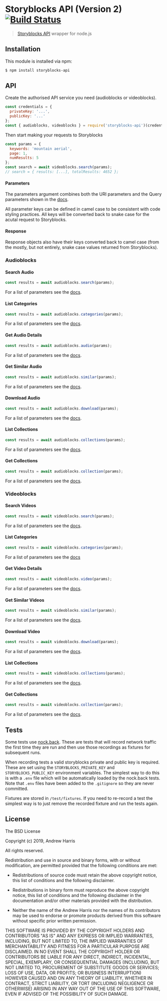 # Storyblocks API (Version 2) [![Build Status](https://travis-ci.org/noblesamurai/node-storyblocks-api.svg?branch=master)](https://travis-ci.org/noblesamurai/node-storyblocks-api)

> [Storyblocks API](https://documentation.storyblocks.com/) wrapper for node.js

## Installation

This module is installed via npm:

``` bash
$ npm install storyblocks-api
```

## API

Create the authorised API service you need (audioblocks or videoblocks).

```js
const credentials = {
  privateKey: '...',
  publicKey: '...'
};
const { audioblocks, videoblocks } = require('storyblocks-api')(credentials);
```

Then start making your requests to Storyblocks
```js
const params = {
  keywords: 'mountain aerial',
  page: 1,
  numResults: 5
};
const search = await videoblocks.search(params);
// search = { results: [...], totalResults: 4652 };
```

#### Parameters

The parameters argument combines both the URI parameters and the Query parameters
shown in the [docs](https://documentation.storyblocks.com/).

All parameter keys can be defined in camel case to be consistent with code styling
practices.  All keys will be converted back to snake case for the acutal request
to Storyblocks.

#### Response

Response objects also have their keys converted back to camel case (from the
mostly, but not entirely, snake case values returned from Storyblocks).

### Audioblocks

#### Search Audio
```js
const results = await audioblocks.search(params);
```
For a list of parameters see the [docs](https://documentation.storyblocks.com/#e4fbb5b0-0864-4e2a-8281-6c12b50f9a3e).

#### List Categories
```js
const results = await audioblocks.categories(params);
```
For a list of parameters see the [docs](https://documentation.storyblocks.com/#fec2f320-b587-443f-9a97-d839f311c429).

#### Get Audio Details
```js
const results = await audioblocks.audio(params);
```
For a list of parameters see the [docs](https://documentation.storyblocks.com/#b401c4b9-c0a6-4751-97c7-5a33c57c73c3).

#### Get Similar Audio
```js
const results = await audioblocks.similar(params);
```
For a list of parameters see the [docs](https://documentation.storyblocks.com/#44a1b6bc-0634-47fc-8f87-cf3ba0cc2216).

#### Download Audio
```js
const results = await audioblocks.download(params);
```
For a list of parameters see the [docs](https://documentation.storyblocks.com/#191f9e61-a96c-4bde-8e71-7ba0d662baaf).

#### List Collections
```js
const results = await audioblocks.collections(params);
```
For a list of parameters see the [docs](https://documentation.storyblocks.com/#98493935-a86e-426b-8165-c78197373059).

#### Get Collections
```js
const results = await audioblocks.collection(params);
```
For a list of parameters see the [docs](https://documentation.storyblocks.com/#4d2905f5-cafd-461a-881a-e0702bfc7cb2).

### Videoblocks

#### Search Videos
```js
const results = await videoblocks.search(params);
```
For a list of parameters see the [docs](https://documentation.storyblocks.com/#51b6b1b7-c95c-450c-b61d-c323a5b7c472).

#### List Categories
```js
const results = await videoblocks.categories(params);
```
For a list of parameters see the [docs](https://documentation.storyblocks.com/#c4aecae5-579f-4be8-b093-6b424635bc27)

#### Get Video Details
```js
const results = await videoblocks.video(params);
```
For a list of parameters see the [docs](https://documentation.storyblocks.com/#e4d549f5-711b-4a2a-a97d-50d1f487b433).

#### Get Similar Videos
```js
const results = await videoblocks.similar(params);
```
For a list of parameters see the [docs](https://documentation.storyblocks.com/#b29d52d2-c230-4167-8fb2-a9d307f746e9).

#### Download Video
```js
const results = await videoblocks.download(params);
```
For a list of parameters see the [docs](https://documentation.storyblocks.com/#430e0ff6-7e8d-4e92-be79-6a7a8a18c9dc).

#### List Collections
```js
const results = await videoblocks.collections(params);
```
For a list of parameters see the [docs](https://documentation.storyblocks.com/#1debad1c-2135-4163-8a1c-73e662ce3a2b).

#### Get Collections
```js
const results = await videoblocks.collection(params);
```
For a list of parameters see the [docs](https://documentation.storyblocks.com/#f60c7ed5-4c16-4c06-a992-04883c2838ba).

## Tests

Some tests use [nock.back](https://github.com/nock/nock#nock-back). These are tests that will record network
traffic the first time they are run and then use those recordings as fixtures for subsequent runs.

When recording tests a valid storyblocks private and public key is required. These are set using the
`STORYBLOCKS_PRIVATE_KEY` and `STORYBLOCKS_PUBLIC_KEY` environment variables. The simplest way to do this
is with a `.env` file which will be automatically loaded by the nock.back tests. Note that `.env` files
have been added to the `.gitignore` so they are never committed.

Fixtures are stored in `/test/fixtures`. If you need to re-record a test the simplest way is to just remove
the recorded fixture and run the tests again.

## License

The BSD License

Copyright (c) 2019, Andrew Harris

All rights reserved.

Redistribution and use in source and binary forms, with or without modification,
are permitted provided that the following conditions are met:

* Redistributions of source code must retain the above copyright notice, this
  list of conditions and the following disclaimer.

* Redistributions in binary form must reproduce the above copyright notice, this
  list of conditions and the following disclaimer in the documentation and/or
  other materials provided with the distribution.

* Neither the name of the Andrew Harris nor the names of its
  contributors may be used to endorse or promote products derived from
  this software without specific prior written permission.

THIS SOFTWARE IS PROVIDED BY THE COPYRIGHT HOLDERS AND CONTRIBUTORS "AS IS" AND
ANY EXPRESS OR IMPLIED WARRANTIES, INCLUDING, BUT NOT LIMITED TO, THE IMPLIED
WARRANTIES OF MERCHANTABILITY AND FITNESS FOR A PARTICULAR PURPOSE ARE
DISCLAIMED. IN NO EVENT SHALL THE COPYRIGHT HOLDER OR CONTRIBUTORS BE LIABLE FOR
ANY DIRECT, INDIRECT, INCIDENTAL, SPECIAL, EXEMPLARY, OR CONSEQUENTIAL DAMAGES
(INCLUDING, BUT NOT LIMITED TO, PROCUREMENT OF SUBSTITUTE GOODS OR SERVICES;
LOSS OF USE, DATA, OR PROFITS; OR BUSINESS INTERRUPTION) HOWEVER CAUSED AND ON
ANY THEORY OF LIABILITY, WHETHER IN CONTRACT, STRICT LIABILITY, OR TORT
(INCLUDING NEGLIGENCE OR OTHERWISE) ARISING IN ANY WAY OUT OF THE USE OF THIS
SOFTWARE, EVEN IF ADVISED OF THE POSSIBILITY OF SUCH DAMAGE.
